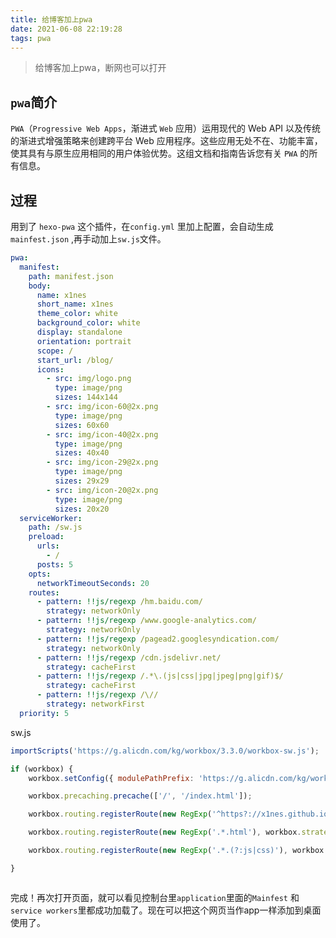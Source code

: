 ```yaml
---
title: 给博客加上pwa
date: 2021-06-08 22:19:28
tags: pwa
---
```


> 给博客加上pwa，断网也可以打开

## `pwa`简介
`PWA`（`Progressive Web Apps`，渐进式 `Web` 应用）运用现代的 Web API 以及传统的渐进式增强策略来创建跨平台 Web 应用程序。这些应用无处不在、功能丰富，使其具有与原生应用相同的用户体验优势。这组文档和指南告诉您有关 `PWA` 的所有信息。


## 过程
用到了 `hexo-pwa` 这个插件，在`config.yml` 里加上配置，会自动生成`mainfest.json` ,再手动加上`sw.js`文件。

```yml
pwa:
  manifest:
    path: manifest.json
    body:
      name: x1nes
      short_name: x1nes
      theme_color: white
      background_color: white
      display: standalone
      orientation: portrait
      scope: /
      start_url: /blog/
      icons:
        - src: img/logo.png
          type: image/png
          sizes: 144x144
        - src: img/icon-60@2x.png
          type: image/png
          sizes: 60x60
        - src: img/icon-40@2x.png
          type: image/png
          sizes: 40x40
        - src: img/icon-29@2x.png
          type: image/png
          sizes: 29x29
        - src: img/icon-20@2x.png
          type: image/png
          sizes: 20x20       
  serviceWorker:
    path: /sw.js
    preload:
      urls:
        - /
      posts: 5
    opts:
      networkTimeoutSeconds: 20
    routes:
      - pattern: !!js/regexp /hm.baidu.com/
        strategy: networkOnly
      - pattern: !!js/regexp /www.google-analytics.com/
        strategy: networkOnly
      - pattern: !!js/regexp /pagead2.googlesyndication.com/
        strategy: networkOnly
      - pattern: !!js/regexp /cdn.jsdelivr.net/
        strategy: cacheFirst
      - pattern: !!js/regexp /.*\.(js|css|jpg|jpeg|png|gif)$/
        strategy: cacheFirst
      - pattern: !!js/regexp /\//
        strategy: networkFirst
  priority: 5


```


sw.js


```js
importScripts('https://g.alicdn.com/kg/workbox/3.3.0/workbox-sw.js');

if (workbox) {
    workbox.setConfig({ modulePathPrefix: 'https://g.alicdn.com/kg/workbox/3.3.0/' });

    workbox.precaching.precache(['/', '/index.html']);

    workbox.routing.registerRoute(new RegExp('^https?://x1nes.github.io/?$'), workbox.strategies.networkFirst());

    workbox.routing.registerRoute(new RegExp('.*.html'), workbox.strategies.networkFirst());

    workbox.routing.registerRoute(new RegExp('.*.(?:js|css)'), workbox.strategies.staleWhileRevalidate());

}



```


完成！再次打开页面，就可以看见控制台里`application`里面的`Mainfest` 和 `service workers`里都成功加载了。现在可以把这个网页当作app一样添加到桌面使用了。
